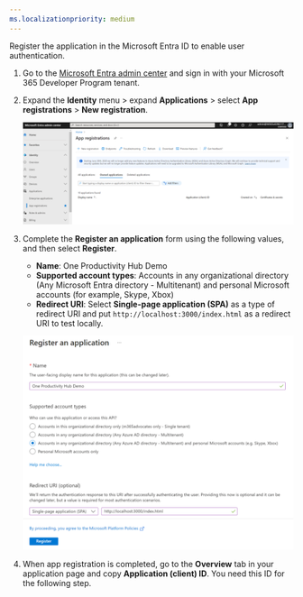 ```yaml
---
ms.localizationpriority: medium
---
```


<!-- markdownlint-disable MD041 -->

Register the application in the Microsoft Entra ID to enable user authentication.

1. Go to the [Microsoft Entra admin center](https://entra.microsoft.com) and sign in with your Microsoft 365 Developer Program tenant.
1. Expand the **Identity** menu > expand **Applications** > select **App registrations** > **New registration**.

   ![Screenshot of the app registrations page with New registration highlighted](../../../images/mgt-one-productivity-hub/aad-app-registration.png)

1. Complete the **Register an application** form using the following values, and then select **Register**.
   * **Name**: One Productivity Hub Demo
   * **Supported account types**: Accounts in any organizational directory (Any Microsoft Entra directory - Multitenant) and personal Microsoft accounts (for example, Skype, Xbox)
   * **Redirect URI**: Select **Single-page application (SPA)** as a type of redirect URI and put `http://localhost:3000/index.html` as a redirect URI to test locally.

    ![Screenshot of the Register an application page showing the values to input](../../../images/mgt-one-productivity-hub/aad-new-app-registration-form.png)

1. When app registration is completed, go to the **Overview** tab in your application page and copy **Application (client) ID**. You need this ID for the following step.
